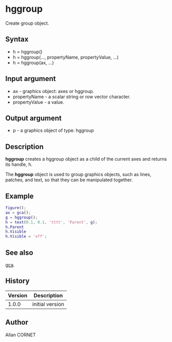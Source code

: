# hggroup

Create group object.

## Syntax

- h = hggroup()
- h = hggroup(..., propertyName, propertyValue, ...)
- h = hggroup(ax, ...)

## Input argument

- ax - graphics object: axes or hggroup.
- propertyName - a scalar string or row vector character.
- propertyValue - a value.

## Output argument

- p - a graphics object of type: hggroup

## Description

  <p><b>hggroup</b> creates a hggroup object as a child of the current axes and returns its handle, h.</p>
  <p>The <b>hggroup</b> object is used to group graphics objects, such as lines, patches, and text, so that they can be manipulated together.</p>

## Example

```matlab
figure();
ax = gca();
g = hggroup();
h = text(0.1, 0.1, 'tttt', 'Parent', g);
h.Parent
h.Visible
h.Visible = 'off';
```

## See also

[gca](gca.md).

## History

| Version | Description     |
| ------- | --------------- |
| 1.0.0   | initial version |

## Author

Allan CORNET
